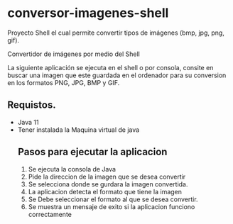 # conversor-imagenes-shell
Proyecto Shell el cual permite convertir tipos de imágenes (bmp, jpg, png, gif).

Convertidor de imágenes por medio del Shell

La siguiente aplicación se ejecuta en el shell o por consola, consite en buscar una imagen que este guardada en el ordenador para su conversion en los formatos PNG, JPG, BMP y GIF. 

<h2>Requistos.</h2> 

<ul>
  
<li>Java 11 </li> 
<li>Tener instalada la Maquina virtual de java</li> 

<h2> Pasos para ejecutar la aplicacion</h2>

<ol>
<li>Se ejecuta la consola de Java</li> 
<li>Pide la direccion de la imagen que se desea convertir</li> 
<li>Se selecciona donde se gurdara la imagen convertida. </li>
<li>La aplicacion detecta el formato que tiene la imagen </li>
<li>Se Debe seleccionar el formato al que se desea convertir. </li>
<li>Se muestra un mensaje de exito si la aplicacion funciono correctamente</li> 
</ol>
